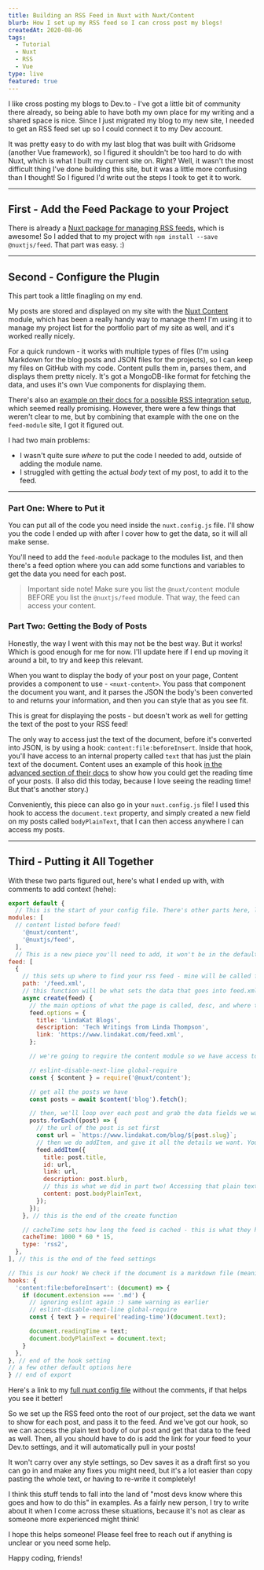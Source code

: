 ```yaml
---
title: Building an RSS Feed in Nuxt with Nuxt/Content
blurb: How I set up my RSS feed so I can cross post my blogs!
createdAt: 2020-08-06
tags:
  - Tutorial
  - Nuxt
  - RSS
  - Vue
type: live
featured: true
---
```


I like cross posting my blogs to Dev.to - I've got a little bit of community there already, so being able to have both my own place for my writing and a shared space is nice. Since I just migrated my blog to my new site, I needed to get an RSS feed set up so I could connect it to my Dev account.

It was pretty easy to do with my last blog that was built with Gridsome (another Vue framework), so I figured it shouldn't be too hard to do with Nuxt, which is what I built my current site on. Right? Well, it wasn't the most difficult thing I've done building this site, but it was a little more confusing than I thought! So I figured I'd write out the steps I took to get it to work.

----

## First - Add the Feed Package to your Project

There is already a [Nuxt package for managing RSS feeds](https://github.com/nuxt-community/feed-module), which is awesome! So I added that to my project with `npm install --save @nuxtjs/feed`. That part was easy. :)

----

## Second - Configure the Plugin

This part took a little finagling on my end.

My posts are stored and displayed on my site with the [Nuxt Content](https://content.nuxtjs.org/) module, which has been a really handy way to manage them! I'm using it to manage my project list for the portfolio part of my site as well, and it's worked really nicely.

For a quick rundown - it works with multiple types of files (I'm using Markdown for the blog posts and JSON files for the projects), so I can keep my files on GitHub with my code. Content pulls them in, parses them, and displays them pretty nicely. It's got a MongoDB-like format for fetching the data, and uses it's own Vue components for displaying them.

There's also an [example on their docs for a possible RSS integration setup](https://content.nuxtjs.org/integrations/), which seemed really promising. However, there were a few things that weren't clear to me, but by combining that example with the one on the `feed-module` site, I got it figured out.

I had two main problems:

- I wasn't quite sure *where* to put the code I needed to add, outside of adding the module name.
- I struggled with getting the actual *body* text of my post, to add it to the feed.

----

### Part One: Where to Put it

You can put all of the code you need inside the `nuxt.config.js` file. I'll show you the code I ended up with after I cover how to get the data, so it will all make sense.

You'll need to add the `feed-module` package to the modules list, and then there's a feed option where you can add some functions and variables to get the data you need for each post.

 > Important side note! Make sure you list the `@nuxt/content` module BEFORE you list the `@nuxtjs/feed` module. That way, the feed can access your content.

### Part Two: Getting the Body of Posts

Honestly, the way I went with this may not be the best way. But it works! Which is good enough for me for now. I'll update here if I end up moving it around a bit, to try and keep this relevant.

When you want to display the body of your post on your page, Content provides a component to use - `<nuxt-content>`. You pass that component the document you want, and it parses the JSON the body's been converted to and returns your information, and then you can style that as you see fit.

This is great for displaying the posts - but doesn't work as well for getting the text of the post to your RSS feed!

The only way to access just the text of the document, before it's converted into JSON, is by using a hook: `content:file:beforeInsert`. Inside that hook, you'll have access to an internal property called `text` that has just the plain text of the document. Content uses an example of this hook [in the advanced section of their docs](https://content.nuxtjs.org/advanced/#contentfilebeforeinsert) to show how you could get the reading time of your posts. (I also did this today, because I love seeing the reading time! But that's another story.)

Conveniently, this piece can also go in your `nuxt.config.js` file! I used this hook to access the `document.text` property, and simply created a new field on my posts called `bodyPlainText`, that I can then access anywhere I can access my posts.

----

## Third - Putting it All Together

With these two parts figured out, here's what I ended up with, with comments to add context (hehe):

```js
export default {
  // This is the start of your config file. There's other parts here, like mode, target, head, etc that aren't important for what we're talking about. But you'll find a part called modules, which is where we start:
modules: [
  // content listed before feed!
    '@nuxt/content',
    '@nuxtjs/feed',
  ],
  // This is a new piece you'll need to add, it won't be in the default file.
feed: [
  {
    // this sets up where to find your rss feed - mine will be called feed.xml, and located in the root of my project
    path: '/feed.xml',
    // this function will be what sets the data that goes into feed.xml
    async create(feed) {
      // the main options of what the page is called, desc, and where to find it as a full path
      feed.options = {
        title: 'LindaKat Blogs',
        description: 'Tech Writings from Linda Thompson',
        link: 'https://www.lindakat.com/feed.xml',
      };

      // we're going to require the content module so we have access to $content, then we're going to fetch all of our posts. If you're using eslint in your project, you might need to ignore this line because it's requiring something inside a function. Will work just fine, it might yell at you though. :)

      // eslint-disable-next-line global-require
      const { $content } = require('@nuxt/content');

      // get all the posts we have
      const posts = await $content('blog').fetch();

      // then, we'll loop over each post and grab the data fields we want to show in our feed. The name of your fields might be different than mine - that depends on how your data is set up in your Content settings.
      posts.forEach((post) => {
        // the url of the post is set first
        const url = `https://www.lindakat.com/blog/${post.slug}`;
        // then we do addItem, and give it all the details we want. You'll often see a date field here too - I don't have one because I don't post my dates on my posts.
        feed.addItem({
          title: post.title,
          id: url,
          link: url,
          description: post.blurb,
          // this is what we did in part two! Accessing that plain text
          content: post.bodyPlainText,
        });
      });
    }, // this is the end of the create function

    // cacheTime sets how long the feed is cached - this is what they had in the feed-module example, and I've left it as is for now. Type sets what kind of feed it is - you can do atom or json as well.
    cacheTime: 1000 * 60 * 15,
    type: 'rss2',
  },
], // this is the end of the feed settings

// This is our hook! We check if the document is a markdown file (meaning it's a blog post in this case), and if so we get the reading time and set it to a property on the document, and also set our plain text of the post to a property.
hooks: {
  'content:file:beforeInsert': (document) => {
    if (document.extension === '.md') {
      // ignoring eslint again :) same warning as earlier
      // eslint-disable-next-line global-require
      const { text } = require('reading-time')(document.text);

      document.readingTime = text;
      document.bodyPlainText = document.text;
    }
  },
}, // end of the hook setting
// a few other default options here
} // end of export
  ```

Here's a link to my [full nuxt config file](https://github.com/lindakatcodes/lindakatdev/blob/main/nuxt.config.js) without the comments, if that helps you see it better!

So we set up the RSS feed onto the root of our project, set the data we want to show for each post, and pass it to the feed. And we've got our hook, so we can access the plain text body of our post and get that data to the feed as well. Then, all you should have to do is add the link for your feed to your Dev.to settings, and it will automatically pull in your posts!

It won't carry over any style settings, so Dev saves it as a draft first so you can go in and make any fixes you might need, but it's a lot easier than copy pasting the whole text, or having to re-write it completely!

I think this stuff tends to fall into the land of "most devs know where this goes and how to do this" in examples. As a fairly new person, I try to write about it when I come across these situations, because it's not as clear as someone more experienced might think!

I hope this helps someone! Please feel free to reach out if anything is unclear or you need some help.

Happy coding, friends!
